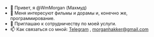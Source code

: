 - 👋 Привет, я @WmMorgan (Махмуд)
- 👀 Меня интересуют фильмы и дорамы и, конечно же, программирование.
- 💞️ Приглашаю к сотрудничеству по моей услуги.
- 📫 Как связаться со мной: [Telegram](t.me/C_Morgan) , morganhakker@gmail.com

<!---
WmMorgan/WmMorgan is a ✨ special ✨ repository because its `README.md` (this file) appears on your GitHub profile.
You can click the Preview link to take a look at your changes.
--->
